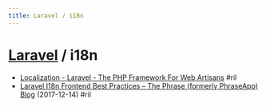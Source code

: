 ```yaml
---
title: Laravel / i18n
---
```

# [Laravel](laravel.md) / i18n

  - [Localization \- Laravel \- The PHP Framework For Web Artisans](https://laravel.com/docs/6.x/localization) #ril
  - [Laravel I18n Frontend Best Practices – The Phrase \(formerly PhraseApp\) Blog](https://phrase.com/blog/posts/laravel-i18n-frontend-best-practices/) (2017-12-14) #ril
